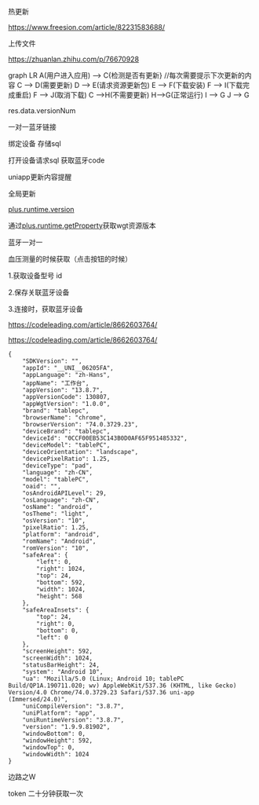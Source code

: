 热更新

https://www.freesion.com/article/82231583688/



上传文件

https://zhuanlan.zhihu.com/p/76670928

graph LR
A(用户进入应用) --> C{检测是否有更新} //每次需要提示下次更新的内容
C --> D(需要更新)
D --> E(请求资源更新包)
E --> F(下载安装)
F --> I(下载完成重启)
F --> J(取消下载)
C -->H(不需要更新)
H-->G(正常运行)
I --> G
J --> G 

res.data.versionNum 

一对一蓝牙链接

绑定设备 存储sql

打开设备请求sql 获取蓝牙code



uniapp更新内容提醒



全局更新

[plus.runtime.version](https://www.html5plus.org/doc/zh_cn/runtime.html#plus.runtime.version)

通过[plus.runtime.getProperty](https://www.html5plus.org/doc/zh_cn/runtime.html#plus.runtime.getProperty)获取wgt资源版本

蓝牙一对一

血压测量的时候获取（点击按钮的时候）

1.获取设备型号 id

2.保存关联蓝牙设备

3.连接时，获取蓝牙设备

https://codeleading.com/article/8662603764/

https://codeleading.com/article/8662603764/

```
{
    "SDKVersion": "",
    "appId": "__UNI__06205FA",
    "appLanguage": "zh-Hans",
    "appName": "工作台",
    "appVersion": "13.8.7",
    "appVersionCode": 130807,
    "appWgtVersion": "1.0.0",
    "brand": "tablepc",
    "browserName": "chrome",
    "browserVersion": "74.0.3729.23",
    "deviceBrand": "tablepc",
    "deviceId": "0CCF00EB53C143B0D0AF65F951485332",
    "deviceModel": "tablePC",
    "deviceOrientation": "landscape",
    "devicePixelRatio": 1.25,
    "deviceType": "pad",
    "language": "zh-CN",
    "model": "tablePC",
    "oaid": "",
    "osAndroidAPILevel": 29,
    "osLanguage": "zh-CN",
    "osName": "android",
    "osTheme": "light",
    "osVersion": "10",
    "pixelRatio": 1.25,
    "platform": "android",
    "romName": "Android",
    "romVersion": "10",
    "safeArea": {
        "left": 0,
        "right": 1024,
        "top": 24,
        "bottom": 592,
        "width": 1024,
        "height": 568
    },
    "safeAreaInsets": {
        "top": 24,
        "right": 0,
        "bottom": 0,
        "left": 0
    },
    "screenHeight": 592,
    "screenWidth": 1024,
    "statusBarHeight": 24,
    "system": "Android 10",
    "ua": "Mozilla/5.0 (Linux; Android 10; tablePC Build/QP1A.190711.020; wv) AppleWebKit/537.36 (KHTML, like Gecko) Version/4.0 Chrome/74.0.3729.23 Safari/537.36 uni-app (Immersed/24.0)",
    "uniCompileVersion": "3.8.7",
    "uniPlatform": "app",
    "uniRuntimeVersion": "3.8.7",
    "version": "1.9.9.81902",
    "windowBottom": 0,
    "windowHeight": 592,
    "windowTop": 0,
    "windowWidth": 1024
}
```

边路之W

token 二十分钟获取一次

